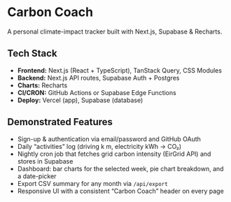 # Carbon Coach
 
A personal climate-impact tracker built with Next.js, Supabase & Recharts.
  
## Tech Stack  
- **Frontend:** Next.js (React + TypeScript), TanStack Query, CSS Modules
- **Backend:** Next.js API routes, Supabase Auth + Postgres
- **Charts:** Recharts
- **CI/CRON:** GitHub Actions or Supabase Edge Functions
- **Deploy:** Vercel (app), Supabase (database) 

## Demonstrated Features
- Sign-up & authentication via email/password and GitHub OAuth
- Daily “activities” log (driving k m, electricity kWh → CO₂)
- Nightly cron job that fetches grid carbon intensity (EirGrid API) and stores in Supabase
- Dashboard: bar charts for the selected week, pie chart breakdown, and a date-picker
- Export CSV summary for any month via `/api/export`
- Responsive UI with a consistent “Carbon Coach” header on every page
